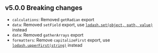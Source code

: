 ## v5.0.0 Breaking changes

- `calculations`: Removed `getRadian` export
- `data`: Removed `setField` export, use [`lodash.set(object, path, value)`](https://lodash.com/docs/4.17.15#set) instead
- `data`: Removed `gatherArrays` export
- `formatters`: Remove `capitalizeFirst` export, use [`lodash.upperFirst(string)`](https://lodash.com/docs/4.17.15#upperFirst) instead
